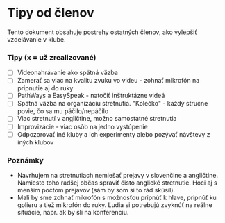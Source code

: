# Tipy od členov
Tento dokument obsahuje postrehy ostatných členov, ako vylepšiť vzdelávanie v klube.

### Tipy (x = už zrealizované)
- [ ] Videonahrávanie ako spätná väzba
- [ ] Zamerať sa viac na kvalitu zvuku vo videu - zohnať mikrofón na pripnutie aj do ruky
- [ ] PathWays a EasySpeak - natočiť inštruktázne videá
- [ ] Spätná väzba na organizáciu stretnutia. "Kolečko" - každý stručne povie, čo sa mu páčilo/nepáčilo
- [ ] Viac stretnutí v angličtine, možno samostatné stretnutia
- [ ] Improvizácie - viac osôb na jedno vystúpenie
- [ ] Odpozorovať iné kluby a ich experimenty alebo pozývať návštevy z iných klubov

### Poznámky
- Navrhujem na stretnutiach nemiešať prejavy v slovenčine a angličtine. Namiesto toho radšej občas spraviť čisto anglické stretnutie. Hoci aj s menším počtom prejavov (sám by som si to rád skúsil).
- Mali by sme zohnať mikrofón s možnosťou pripnúť k hlave, pripnúť ku golieru a tiež mikrofón do ruky. Ľudia si potrebujú zvyknúť na reálne situácie, napr. ak by šli na konferenciu.
